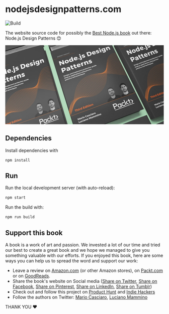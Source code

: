 # nodejsdesignpatterns.com

![Build](https://github.com/nodejs-design-patterns-book/nodejsdesignpatterns.com/workflows/Build/badge.svg)

The website source code for possibly the [Best Node.js book](https://www.nodejsdesignpatterns.com/) out there: Node.js Design Patterns 😊

[![Node.js design patterns 3rd edition](./src/node-js-design-patterns.jpg)](https://www.nodejsdesignpatterns.com/)


## Dependencies

Install dependencies with

```bash
npm install
```


## Run

Run the local development server (with auto-reload):

```bash
npm start
```

Run the build with:

```bash
npm run build
```

## Support this book

A book is a work of art and passion. We invested a lot of our time and tried our best to create a great book and we hope we managed to give you something valuable with our efforts. If you enjoyed this book, here are some ways you can help us to spread the word and support our work:

  - Leave a review on [Amazon.com](https://www.amazon.com/gp/product/1839214112) (or other Amazon stores), on [Packt.com](https://www.packtpub.com/product/node-js-design-patterns-third-edition/9781839214110) or on [GoodReads](https://www.goodreads.com/book/show/54518801-node-js-design-patterns---third-edition).
  - Share the book's website on Social media ([Share on Twitter](https://twitter.com/intent/tweet?text=Check%20out%20Node.js%20Design%20Patterns%20if%20you%20want%20to%20take%20your%20%23Nodejs%20knowledge%20to%20the%20next%20level%3A%20&url=https%3A%2F%2Fwww.nodejsdesignpatterns.com%2F), [Share on Facebook](https://www.facebook.com/sharer/sharer.php?u=https%3A%2F%2Fwww.nodejsdesignpatterns.com%2F), [Share on Pinterest](http://pinterest.com/pin/create/button/?url=https%3A%2F%2Fwww.nodejsdesignpatterns.com%2F&media=https%3A%2F%2Fwww.nodejsdesignpatterns.com%2Fimg%2Fnode-js-design-patterns.jpg&description=Check%20out%20Node.js%20Design%20Patterns%20if%20you%20want%20to%20take%20your%20%23Nodejs%20knowledge%20to%20the%20next%20level%3A%20), [Share on LinkedIn](http://www.linkedin.com/shareArticle?mini=true&url=https%3A%2F%2Fwww.nodejsdesignpatterns.com%2F&title=Check%20out%20Node.js%20Design%20Patterns%20if%20you%20want%20to%20take%20your%20%23Nodejs%20knowledge%20to%20the%20next%20level%3A%20), [Share on Tumblr](http://www.tumblr.com/share?v=3&u=https%3A%2F%2Fwww.nodejsdesignpatterns.com%2F&t=Check%20out%20Node.js%20Design%20Patterns%20if%20you%20want%20to%20take%20your%20%23Nodejs%20knowledge%20to%20the%20next%20level%3A%20))
  - Check out and follow this project on [Product Hunt](https://www.producthunt.com/posts/node-js-design-patterns-third-edition) and [Indie Hackers](https://www.indiehackers.com/product/node-js-design-patterns)
  - Follow the authors on Twitter: [Mario Casciaro](https://twitter.com/mariocasciaro), [Luciano Mammino](https://twitter.com/loige)
  
THANK YOU ❤️
